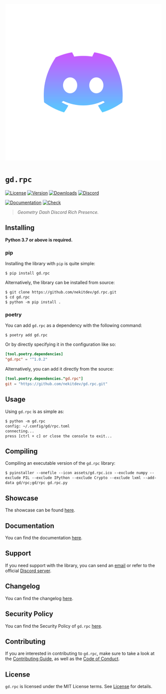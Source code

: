 ![Image]

# `gd.rpc`

[![License][License Badge]][License]
[![Version][Version Badge]][Package]
[![Downloads][Downloads Badge]][Package]
[![Discord][Discord Badge]][Discord]

[![Documentation][Documentation Badge]][Documentation]
[![Check][Check Badge]][Actions]

> *Geometry Dash Discord Rich Presence.*

## Installing

**Python 3.7 or above is required.**

### pip

Installing the library with `pip` is quite simple:

```console
$ pip install gd.rpc
```

Alternatively, the library can be installed from source:

```console
$ git clone https://github.com/nekitdev/gd.rpc.git
$ cd gd.rpc
$ python -m pip install .
```

### poetry

You can add `gd.rpc` as a dependency with the following command:

```console
$ poetry add gd.rpc
```

Or by directly specifying it in the configuration like so:

```toml
[tool.poetry.dependencies]
"gd.rpc" = "^1.0.2"
```

Alternatively, you can add it directly from the source:

```toml
[tool.poetry.dependencies."gd.rpc"]
git = "https://github.com/nekitdev/gd.rpc.git"
```

## Usage

Using `gd.rpc` is as simple as:

```console
$ python -m gd.rpc
config: ~/.config/gd/rpc.toml
connecting...
press [ctrl + c] or close the console to exit...
```

## Compiling

Compiling an executable version of the `gd.rpc` library:

```console
$ pyinstaller --onefile --icon assets/gd.rpc.ico --exclude numpy --exclude PIL --exclude IPython --exclude Crypto --exclude lxml --add-data gd/rpc;gd/rpc gd.rpc.py
```

## Showcase

The showcase can be found [here][Showcase].

## Documentation

You can find the documentation [here][Documentation].

## Support

If you need support with the library, you can send an [email][Email]
or refer to the official [Discord server][Discord].

## Changelog

You can find the changelog [here][Changelog].

## Security Policy

You can find the Security Policy of `gd.rpc` [here][Security].

## Contributing

If you are interested in contributing to `gd.rpc`, make sure to take a look at the
[Contributing Guide][Contributing Guide], as well as the [Code of Conduct][Code of Conduct].

## License

`gd.rpc` is licensed under the MIT License terms. See [License][License] for details.

[Image]: https://github.com/nekitdev/gd.rpc/blob/main/assets/gd.rpc.svg?raw=true

[Email]: mailto:support@nekit.dev

[Discord]: https://nekit.dev/discord

[Actions]: https://github.com/nekitdev/gd.rpc/actions

[Showcase]: https://youtube.com/watch?v=-L3SW8MbduQ

[Changelog]: https://github.com/nekitdev/gd.rpc/blob/main/CHANGELOG.md
[Code of Conduct]: https://github.com/nekitdev/gd.rpc/blob/main/CODE_OF_CONDUCT.md
[Contributing Guide]: https://github.com/nekitdev/gd.rpc/blob/main/CONTRIBUTING.md
[Security]: https://github.com/nekitdev/gd.rpc/blob/main/SECURITY.md

[License]: https://github.com/nekitdev/gd.rpc/blob/main/LICENSE

[Package]: https://pypi.org/project/gd.rpc
[Documentation]: https://nekitdev.github.io/gd.rpc

[Discord Badge]: https://img.shields.io/badge/chat-discord-5865f2
[License Badge]: https://img.shields.io/pypi/l/gd.rpc
[Version Badge]: https://img.shields.io/pypi/v/gd.rpc
[Downloads Badge]: https://img.shields.io/pypi/dm/gd.rpc

[Documentation Badge]: https://github.com/nekitdev/gd.rpc/workflows/docs/badge.svg
[Check Badge]: https://github.com/nekitdev/gd.rpc/workflows/check/badge.svg

